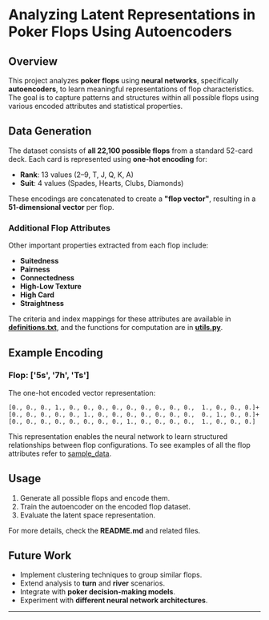 # Analyzing Latent Representations in Poker Flops Using Autoencoders

## Overview
This project analyzes **poker flops** using **neural networks**, specifically **autoencoders**, to learn meaningful representations of flop characteristics. The goal is to capture patterns and structures within all possible flops using various encoded attributes and statistical properties.

## Data Generation
The dataset consists of **all 22,100 possible flops** from a standard 52-card deck. Each card is represented using **one-hot encoding** for:
- **Rank**: 13 values (2–9, T, J, Q, K, A)
- **Suit**: 4 values (Spades, Hearts, Clubs, Diamonds)

These encodings are concatenated to create a **"flop vector"**, resulting in a **51-dimensional vector** per flop. 

### **Additional Flop Attributes**
Other important properties extracted from each flop include:
- **Suitedness**
- **Pairness**
- **Connectedness**
- **High-Low Texture**
- **High Card**
- **Straightness**

The criteria and index mappings for these attributes are available in **[definitions.txt](definitions.txt)**, and the functions for computation are in **[utils.py](utils.py)**.

## Example Encoding
### **Flop: ['5s', '7h', 'Ts']**
The one-hot encoded vector representation:
```
[0., 0., 0., 1., 0., 0., 0., 0., 0., 0., 0., 0., 0.,  1., 0., 0., 0.]+
[0., 0., 0., 0., 0., 1., 0., 0., 0., 0., 0., 0., 0.,  0., 1., 0., 0.]+
[0., 0., 0., 0., 0., 0., 0., 0., 1., 0., 0., 0., 0.,  1., 0., 0., 0.]
```
This representation enables the neural network to learn structured relationships between flop configurations.
To see examples of all the flop attributes refer to [sample_data](sample_data.ipynb).

## Usage
1. Generate all possible flops and encode them.
2. Train the autoencoder on the encoded flop dataset.
3. Evaluate the latent space representation.

For more details, check the **README.md** and related files.

## Future Work
- Implement clustering techniques to group similar flops.
- Extend analysis to **turn** and **river** scenarios.
- Integrate with **poker decision-making models**.
- Experiment with **different neural network architectures**.

---
